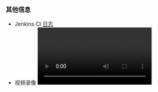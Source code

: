 ### 其他信息

+ Jenkins CI [日志]({{ruyitest_repo}}/logs/jenkins/)
+ 视频录像 ![]({{ruyitest_repo}}/logs/jenkins/{{ruyi_version}}_test.mp4)
